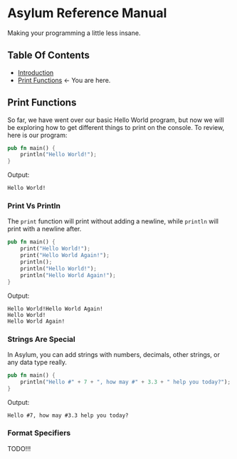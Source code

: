 # Asylum Reference Manual
Making your programming a little less insane.

## Table Of Contents
* [Introduction](Introduction.md)
* [Print Functions](PrintFunctions.md) <- You are here.

## Print Functions
So far, we have went over our basic Hello World program, but now we will be exploring how to get different things to print on the console. To review, here is our program:
```rust
pub fn main() {
    println("Hello World!");
}
```
Output:
```
Hello World!
```

### Print Vs Println
The `print` function will print without adding a newline, while `println` will print with a newline after.
```rust
pub fn main() {
    print("Hello World!");
    print("Hello World Again!");
    println();
    println("Hello World!");
    println("Hello World Again!");
}
```
Output:
```
Hello World!Hello World Again!
Hello World!
Hello World Again!
```

### Strings Are Special
In Asylum, you can add strings with numbers, decimals, other strings, or any data type really.
```rust
pub fn main() {
    println("Hello #" + 7 + ", how may #" + 3.3 + " help you today?");
}
```
Output:
```
Hello #7, how may #3.3 help you today?
```

### Format Specifiers
TODO!!!